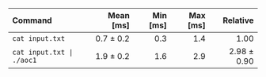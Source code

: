 | Command | Mean [ms] | Min [ms] | Max [ms] | Relative |
|:---|---:|---:|---:|---:|
| `cat input.txt` | 0.7 ± 0.2 | 0.3 | 1.4 | 1.00 |
| `cat input.txt \| ./aoc1` | 1.9 ± 0.2 | 1.6 | 2.9 | 2.98 ± 0.90 |

